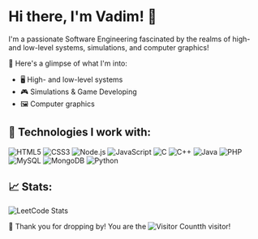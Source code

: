 # Hi there, I'm Vadim! 👋

I'm a passionate Software Engineering fascinated by the realms of high- and low-level systems, simulations, and computer graphics!

🌟 Here's a glimpse of what I'm into:
- 🖥️ High- and low-level systems
- 🎮 Simulations & Game Developing
- 🖼️ Computer graphics

## 🔧 Technologies I work with:

![HTML5](https://img.shields.io/badge/HTML5-E34F26?style=for-the-badge&logo=html5&logoColor=white)
![CSS3](https://img.shields.io/badge/CSS3-1572B6?style=for-the-badge&logo=css3&logoColor=white)
![Node.js](https://img.shields.io/badge/Node.js-43853D?style=for-the-badge&logo=node.js&logoColor=white)
![JavaScript](https://img.shields.io/badge/JavaScript-F7DF1E?style=for-the-badge&logo=javascript&logoColor=black)
![C](https://img.shields.io/badge/C-00599C?style=for-the-badge&logo=c&logoColor=white)
![C++](https://img.shields.io/badge/C%2B%2B-00599C?style=for-the-badge&logo=c%2B%2B&logoColor=white)
![Java](https://img.shields.io/badge/Java-ED8B00?style=for-the-badge&logo=java&logoColor=white)
![PHP](https://img.shields.io/badge/PHP-777BB4?style=for-the-badge&logo=php&logoColor=white)
![MySQL](https://img.shields.io/badge/MySQL-00000F?style=for-the-badge&logo=mysql&logoColor=white)
![MongoDB](https://img.shields.io/badge/MongoDB-4EA94B?style=for-the-badge&logo=mongodb&logoColor=white)
![Python](https://img.shields.io/badge/Python-3776AB?style=for-the-badge&logo=python&logoColor=white)

## 📈 Stats:

![LeetCode Stats](https://leetcard.jacoblin.cool/platonvadim?theme=light&font=Anek%20Devanagari)

👀 Thank you for dropping by! You are the ![Visitor Count](https://profile-counter.glitch.me/{platonvadim}/count.svg)th visitor!
